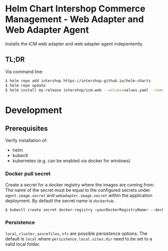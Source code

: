 # Helm Chart Intershop Commerce Management - Web Adapter and Web Adapter Agent

Installs the ICM web adapter and web adapter agent indepentently.

## TL;DR
Via command line:

```bash
$ helm repo add intershop https://intershop.github.io/helm-charts
$ helm repo update
$ helm install my-release intershop/icm-web --values=values.yaml --namespace icm
```

# Development

## Prerequisites

Verify installation of:
- helm
- kubectl
- kubernetes (e.g. can be enabled via docker for windows)


### Docker pull secret
Create a secret for a docker registry where the images are coming from. The name of the secret must be equal to the configured secrets under `agent.image.secret` and `webadapter.image.secret` within the application deployment. By default the secret name is `dockerhub`.

```bash
$ kubectl create secret docker-registry <yourDockerRegistryName> --docker-server=<yourDockerRegistryServer> --docker-username=<yourUsername> --docker-password=<yourPassword> --docker-email=<yourEmail>
```

### Persistence

`local`, `cluster`, `azurefiles`, `nfs` are possible persistence options.
The default is `local` where `persistence.local.sites.dir` need to be set to a valid local folder.
